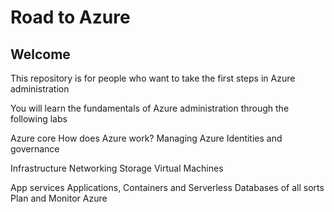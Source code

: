 # Road to Azure

## Welcome

This repository is for people who want to take the first steps in Azure administration

You will learn the fundamentals of Azure administration through the following labs

Azure core
How does Azure work?
Managing Azure 
Identities and governance

Infrastructure
Networking
Storage
Virtual Machines

App services
Applications, Containers and Serverless
Databases of all sorts
Plan and Monitor Azure